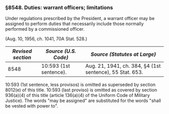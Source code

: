 ### §8548. Duties: warrant officers; limitations ###

Under regulations prescribed by the President, a warrant officer may be assigned to perform duties that necessarily include those normally performed by a commissioned officer.

(Aug. 10, 1956, ch. 1041, 70A Stat. 528.)

|*Revised section*| *Source (U.S. Code)* |              *Source (Statutes at Large)*              |
|-----------------|----------------------|--------------------------------------------------------|
|      8548       |10:593 (1st sentence).|Aug. 21, 1941, ch. 384, §4 (1st sentence), 55 Stat. 653.|

10:593 (1st sentence, less provisos) is omitted as superseded by section 8012(e) of this title. 10:593 (last proviso) is omitted as covered by section 936(a)(4) of this title (article 136(a)(4) of the Uniform Code of Military Justice). The words "may be assigned" are substituted for the words "shall be vested with power to".